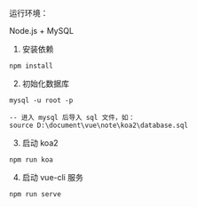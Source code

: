 运行环境：

Node.js + MySQL

1. 安装依赖

`npm install`

2. 初始化数据库

```
mysql -u root -p

-- 进入 mysql 后导入 sql 文件，如：
source D:\document\vue\note\koa2\database.sql
```

3. 启动 koa2

`npm run koa`

4. 启动 vue-cli 服务

`npm run serve`